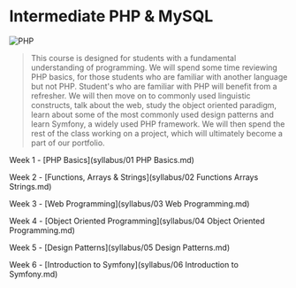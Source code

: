 Intermediate PHP & MySQL
========================
![PHP](http://thedeveloperworldisyours.com/wp-content/uploads/php.png "PHP")

> This course is designed for students with a fundamental understanding of programming. 
> We will spend some time reviewing PHP basics, for those students who are familiar with another language but not PHP.
> Student's who are familiar with PHP will benefit from a refresher.
> We will then move on to commonly used linguistic constructs, talk about the web, study the object oriented paradigm, 
learn about some of the most commonly used design patterns and learn Symfony, a widely used PHP framework.
> We will then spend the rest of the class working on a project, which will ultimately become a part of our portfolio.

Week 1 - [PHP Basics](syllabus/01 PHP Basics.md)

Week 2 - [Functions, Arrays & Strings](syllabus/02 Functions Arrays Strings.md)

Week 3 - [Web Programming](syllabus/03 Web Programming.md)

Week 4 - [Object Oriented Programming](syllabus/04 Object Oriented Programming.md)

Week 5 - [Design Patterns](syllabus/05 Design Patterns.md)

Week 6 - [Introduction to Symfony](syllabus/06 Introduction to Symfony.md)
